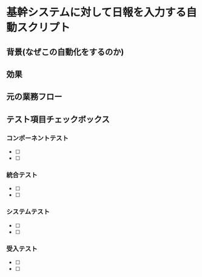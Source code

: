 # 基幹システムに対して日報を入力する自動スクリプト

## 背景(なぜこの自動化をするのか)


## 効果

## 元の業務フロー


## テスト項目チェックボックス

### コンポーネントテスト
- [ ] 
- [ ]


### 統合テスト
- [ ]
- [ ]


### システムテスト
- [ ]
- [ ]

### 受入テスト
- [ ]
- [ ]